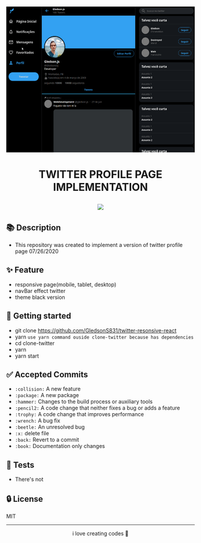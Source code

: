 
<p align="center">    
 <img src="./assets/demo.gif" height=390/>    
</p>


<h1 align="center">

TWITTER PROFILE PAGE IMPLEMENTATION

</h1>


<p align="center">
	<p align="center">    
	 <img src="https://img.shields.io/badge/label-MESSAGE-RED.svg"/>    
	</p>
 </p>



## 📚 Description 
- This repository was created to implement a version of <a src="https://twitter.com/gledsonDev">twitter</a> profile page 07/26/2020

## ✨ Feature
* responsive page(mobile, tablet, desktop)
* navBar effect twitter
* theme black version

## 🚀 Getting started  
- git clone https://github.com/GledsonS831/twitter-resonsive-react
- yarn `use yarn command ouside clone-twitter because has dependencies`
- cd clone-twitter
- yarn
- yarn start

## ✅ Accepted Commits

- `:collision:` A new feature
- `:package:` A new package
- `:hammer:` Changes to the build process or auxiliary tools
- `:pencil2:` A code change that neither fixes a bug or adds a feature
- `:trophy:` A code change that improves performance
- `:wrench:` A bug fix
- `:beetle:` An unresolved bug
- `:x:` delete file
- `:back:` Revert to a commit
- `:book:` Documentation only changes


## 📝 Tests  
- There's not

## 🔒 License
MIT

---

<p align="center">
	i love creating codes 💜
</p>
